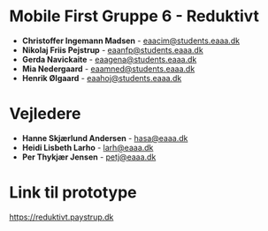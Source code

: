 # Mobile First Gruppe 6 - Reduktivt
- **Christoffer Ingemann Madsen** - eaacim@students.eaaa.dk 
- **Nikolaj Friis Pejstrup** - eaanfp@students.eaaa.dk 
- **Gerda Navickaite** - eaagena@students.eaaa.dk 
- **Mia Nedergaard** - eaamned@students.eaaa.dk  
- **Henrik Ølgaard** - eaahoj@students.eaaa.dk    


# Vejledere 
- **Hanne Skjærlund Andersen** - hasa@eaaa.dk 
- **Heidi Lisbeth Larho** - larh@eaaa.dk 
- **Per Thykjær Jensen** - petj@eaaa.dk

# Link til prototype
https://reduktivt.paystrup.dk 
